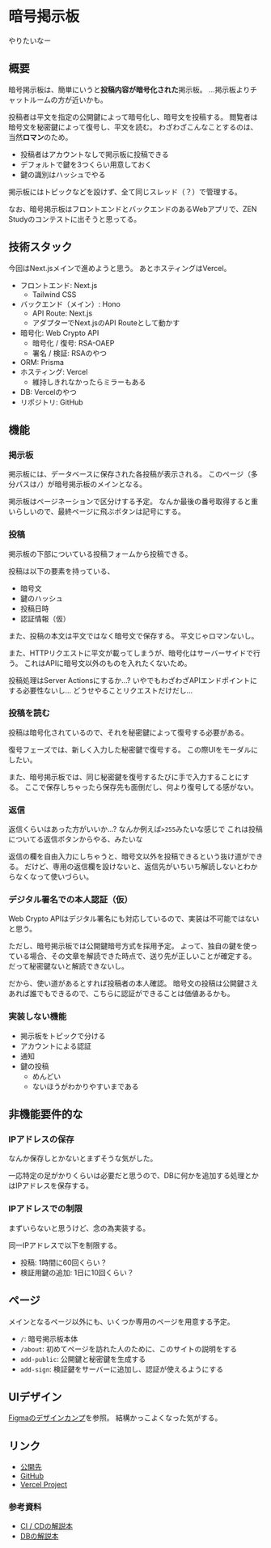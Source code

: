 # 暗号掲示板
やりたいなー

## 概要
暗号掲示板は、簡単にいうと**投稿内容が暗号化された**掲示板。
...掲示板よりチャットルームの方が近いかも。

投稿者は平文を指定の公開鍵によって暗号化し、暗号文を投稿する。
閲覧者は暗号文を秘密鍵によって復号し、平文を読む。
わざわざこんなことするのは、当然**ロマン**のため。

- 投稿者はアカウントなしで掲示板に投稿できる
- デフォルトで鍵を3つくらい用意しておく
- 鍵の識別はハッシュでやる

掲示板にはトピックなどを設けず、全て同じスレッド（？）で管理する。

なお、暗号掲示板はフロントエンドとバックエンドのあるWebアプリで、ZEN Studyのコンテストに出そうと思ってる。

## 技術スタック
今回はNext.jsメインで進めようと思う。
あとホスティングはVercel。

- フロントエンド: Next.js
  - Tailwind CSS
- バックエンド（メイン）: Hono
  - API Route: Next.js
  - アダプターでNext.jsのAPI Routeとして動かす
- 暗号化: Web Crypto API
  - 暗号化 / 復号: RSA-OAEP
  - 署名 / 検証: RSAのやつ
- ORM: Prisma
- ホスティング: Vercel
  - 維持しきれなかったらミラーもある
- DB: Vercelのやつ
- リポジトリ: GitHub

## 機能

### 掲示板
掲示板には、データベースに保存された各投稿が表示される。
このページ（多分パスは`/`）が暗号掲示板のメインとなる。

掲示板はページネーションで区分けする予定。
なんか最後の番号取得すると重いらしいので、最終ページに飛ぶボタンは記号にする。

### 投稿
掲示板の下部についている投稿フォームから投稿できる。

投稿は以下の要素を持っている、

- 暗号文
- 鍵のハッシュ
- 投稿日時
- 認証情報（仮）

また、投稿の本文は平文ではなく暗号文で保存する。
平文じゃロマンないし。

また、HTTPリクエストに平文が載ってしまうが、暗号化はサーバーサイドで行う。
これはAPIに暗号文以外のものを入れたくないため。

投稿処理はServer Actionsにするか...?
いやでもわざわざAPIエンドポイントにする必要性ないし...
どうせやることリクエストだけだし...

### 投稿を読む
投稿は暗号化されているので、それを秘密鍵によって復号する必要がある。

復号フェーズでは、新しく入力した秘密鍵で復号する。
この際UIをモーダルにしたい。

また、暗号掲示板では、同じ秘密鍵を復号するたびに手で入力することにする。
ここで保存しちゃったら保存先も面倒だし、何より復号してる感がない。

### 返信
返信くらいはあった方がいいか...?
なんか例えば`>255`みたいな感じで
これは投稿についてる返信ボタンからやる、みたいな

返信の欄を自由入力にしちゃうと、暗号文以外を投稿できるという抜け道ができる。
だけど、専用の返信欄を設けないと、返信先がいちいち解読しないとわからなくなって使いづらい。

### デジタル署名での本人認証（仮）

Web Crypto APIはデジタル署名にも対応しているので、実装は不可能ではないと思う。

ただし、暗号掲示板では公開鍵暗号方式を採用予定。
よって、独自の鍵を使っている場合、その文章を解読できた時点で、送り先が正しいことが確定する。
だって秘密鍵ないと解読できないし。

だから、使い道があるとすれば投稿者の本人確認。
暗号文の投稿は公開鍵さえあれば誰でもできるので、こちらに認証ができることは価値あるかも。

### 実装しない機能

- 掲示板をトピックで分ける
- アカウントによる認証
- 通知
- 鍵の投稿
  - めんどい
  - ないほうがわかりやすいまである

## 非機能要件的な

### IPアドレスの保存
なんか保存しとかないとまずそうな気がした。

一応特定の足がかりくらいは必要だと思うので、DBに何かを追加する処理とかはIPアドレスを保存する。

### IPアドレスでの制限
まずいらないと思うけど、念の為実装する。

同一IPアドレスで以下を制限する。

- 投稿: 1時間に60回くらい？
- 検証用鍵の追加: 1日に10回くらい？

## ページ
メインとなるページ以外にも、いくつか専用のページを用意する予定。

- `/`: 暗号掲示板本体
- `/about`: 初めてページを訪れた人のために、このサイトの説明をする
- `add-public`: 公開鍵と秘密鍵を生成する
- `add-sign`: 検証鍵をサーバーに追加し、認証が使えるようにする

## UIデザイン
[Figmaのデザインカンプ](https://www.figma.com/design/t7cTgBTew0sSKiOOKT6sZg/暗号掲示板?t=P15mOFCTjyjhQbwE-0)を参照。
結構かっこよくなった気がする。

## リンク
- [公開先](https://encrypted-board.vercel.app)
- [GitHub](https://github.com/nanasi-1/encrypted-board)
- [Vercel Project](https://vercel.com/nanasi-1s-projects/encrypted-board)

### 参考資料

- [CI / CDの解説本](https://zenn.dev/hayato94087/books/6a55108faa37ba/viewer/e020g4xk6s17t3v6)
- [DBの解説本](https://zenn.dev/hayato94087/books/94bf9a15a98684/viewer/f000ut2i2b1lk4a1)